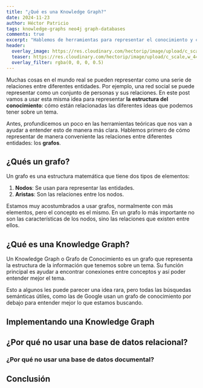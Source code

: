```yaml
---
title: "¿Qué es una Knowledge Graph?"
date: 2024-11-23
author: Héctor Patricio
tags: knowledge-graphs neo4j graph-databases
comments: true
excerpt: "Hablemos de herramientas para representar el conocimiento y cómo implementar una: las Knowledge Graphs."
header:
  overlay_image: https://res.cloudinary.com/hectorip/image/upload/c_scale,w_1440/v1732492633/steve-busch-L6WNhz2Mrvc-unsplash_d5x69k.jpg
  teaser: https://res.cloudinary.com/hectorip/image/upload/c_scale,w_440/v1732492633/steve-busch-L6WNhz2Mrvc-unsplash_d5x69k.jpg
  overlay_filter: rgba(0, 0, 0, 0.5)
---
```


Muchas cosas en el mundo real se pueden representar como una serie de
relaciones entre diferentes entidades. Por ejemplo, una red social se puede
representar como un conjunto de personas y sus relaciones. En este post vamos
a usar esta misma idea para representar **la estructura del conocimiento**: 
cómo están relacionadas las diferentes ideas que podemos tener sobre
un tema.

Antes, profundicemos un poco en las herramientas teóricas que nos van a ayudar
a entender esto de manera más clara. Hablemos primero de cómo representar de
manera conveniente las relaciones entre diferentes entidades: los **grafos**.

## ¿Qués un grafo?

Un grafo es una estructura matemática que tiene dos tipos de elementos:

1. **Nodos**: Se usan para representar las entidades.
2. **Aristas**: Son las relaciones entre los nodos.

Estamos muy acostumbrados a usar grafos, normalmente con más elementos, pero
el concepto es el mismo. En un grafo lo más importante no son las características
de los nodos, sino las relaciones que existen entre ellos.

## ¿Qué es una Knowledge Graph?

Un Knowledge Graph o Grafo de Conocimiento es un grafo que representa la estructura
de la información que tenemos sobre un tema. Su función principal es ayudar a
encontrar conexiones entre conceptos y así poder entender mejor el tema.

Esto a algunos les puede parecer una idea rara, pero todas las búsquedas 
semánticas útiles, como las de Google usan un grafo de conocimiento por debajo
para entender mejor lo que estamos buscando.

## Implementando una Knowledge Graph

## ¿Por qué no usar una base de datos relacional?

### ¿Por qué no usar una base de datos documental?

## Conclusión
